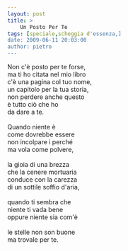 ```yaml
---
layout: post
title: >
    Un Posto Per Te
tags: [speciale,scheggia d'essenza,]
date: 2009-06-11 20:03:00
author: pietro
---
```

Non c'è posto per te forse,<br/>ma ti ho citata nel mio libro<br/>c'è una pagina col tuo nome,<br/>un capitolo per la tua storia,<br/>non perdere anche questo<br/>è tutto ciò che ho<br/>da dare a te.<br/><br/>Quando niente è<br/>come dovrebbe essere<br/>non incolpare i perché<br/>ma vola come polvere,<br/><br/>la gioia di una brezza<br/>che la cenere mortuaria<br/>conduce con la carezza<br/>di un sottile soffio d'aria,<br/><br/>quando ti sembra che<br/>niente ti vada bene<br/>oppure niente sia com'è<br/><br/>le stelle non son buone<br/>ma trovale per te.
